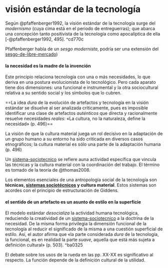# visión estándar de la tecnología

Según @pfaffenberger1992, la visión estándar de la tecnología surge del *modernismo* (cuya cima está en el periodo de entreguerras); que abarca una concepción tanto positivista de la tecnología como apocalíptica de ella [-@pfaffenberger1992, 495]. ^cd770c

Pfaffenberger habla de un *sesgo modernista*, podría ser una extensión del [sesgo-de-libre-mercado](sesgo-de-libre-mercado.md))

#### la necesidad es la madre de la invención

Este principio relaciona tecnología con una o más necesidades, lo que deriva en una postura evolucionista de lo tecnológico. Pero cada aparato tiene dos dimensiones: una funcional e instrumental y la otra sociocultural relativa a su sentido social y los símbolos que lo cubren.

==La idea *dura* de la evolución de artefactos y tecnología en la visión estándar se disuelve al ser analizada críticamente, pues es imposible identificar una clase de artefactos *auténticos* que directa y racionalmente resuelve necesidades *reales*: «La cultura, no la naturaleza, define la necesidad» (p. 496)==

La visión de que la cultura material juega un rol decisivo en la adaptación de un grupo humano a su entorno ha sido criticada en diversos casos etnográficos; la cultura material es sólo una parte de la adaptación humana (p. 496)

Un [sistema-sociotecnico](sistema-sociotecnico.md) se refiere auna actividad específica que vincula las técnicas y la cultura material con la coordinación del trabajo. El término es tomado de la teoría de @thomas2008.

Los elementos esenciales de una antropología social de la tecnología son **técnicas, [sistemas sociotécnicos](sistema-sociotecnico.md) y cultura material**. Estos sistemas son acordes con el principio de estructuración de Giddens.

#### el sentido de un artefacto es un asunto de estilo en la superficie

El modelo estándar *desocializa* la actividad humana tecnológica, reduciendo la creatividad de un [sistema-sociotecnico](sistema-sociotecnico.md) a la doctrina de la necesidad. De la misma forma privilegia la dimensión funcional de la tecnología al reducir el significado de la misma a una cuestión superficial de estilo. Así, el autor afirma que «la parte considerada *dura* de la tecnología, la funcional, es en realidad la parte *suave*, aquella que está más sujeta a definición cultural» (p. 503). ^ba0325

El debate sobre los usos de la rueda en las pp. XX-XX es significativo al respecto. La función depende de la definición cultural de la utilidad.
